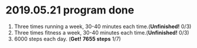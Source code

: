 # 2019.05.21 program done


 
1. Three times running a week, 30-40 minutes each time.(**Unfinished!** 0/3)
2. Three times fitness a week, 30-40 minutes each time.(**Unfinished!** 0/3)
3. 6000 steps each day. (**Get!** **7655 steps** 1/7)
